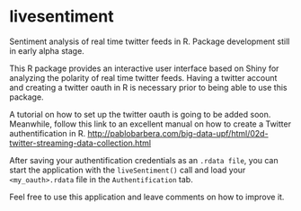 # livesentiment

Sentiment analysis of real time twitter feeds in R.
Package development still in early alpha stage. 

This R package provides an interactive user interface based on Shiny for analyzing the polarity of real time twitter feeds.
Having a twitter account and creating a twitter oauth in R is necessary prior to being able to use this package.

A tutorial on how to set up the twitter oauth is going to be added soon.
Meanwhile, follow this link to an excellent manual on how to create a Twitter authentification in R.
http://pablobarbera.com/big-data-upf/html/02d-twitter-streaming-data-collection.html

After saving your authentification credentials as an ```.rdata file```, you can start the application with the ```liveSentiment()``` call and load your ```<my_oauth>.rdata``` file in the ```Authentification``` tab.

Feel free to use this application and leave comments on how to improve it.
